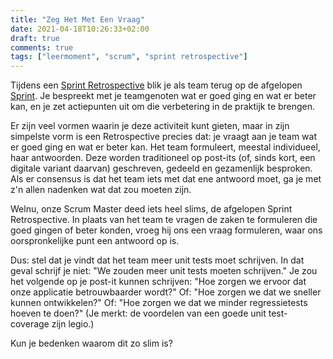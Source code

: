 ```yaml
---
title: "Zeg Het Met Een Vraag"
date: 2021-04-18T10:26:33+02:00
draft: true
comments: true
tags: ["leermoment", "scrum", "sprint retrospective"]
---
```


Tijdens een [Sprint Retrospective](https://www.scrum.org/resources/what-is-a-sprint-retrospective) blik je als team terug op de afgelopen [Sprint](https://www.scrum.org/resources/what-is-a-sprint-in-scrum). Je bespreekt met je teamgenoten wat er goed ging en wat er beter kan, en je zet actiepunten uit om die verbetering in de praktijk te brengen.


Er zijn veel vormen waarin je deze activiteit kunt gieten, maar in zijn simpelste vorm is een Retrospective precies dat: je vraagt aan je team wat er goed ging en wat er beter kan. Het team formuleert, meestal individueel, haar antwoorden. Deze worden traditioneel op post-its (of, sinds kort, een digitale variant daarvan) geschreven, gedeeld en gezamenlijk besproken. Als er consensus is dat het team iets met dat ene antwoord moet, ga je met z'n allen nadenken wat dat zou moeten zijn.


Welnu, onze Scrum Master deed iets heel slims, de afgelopen Sprint Retrospective. In plaats van het team te vragen de zaken te formuleren die goed gingen of beter konden, vroeg hij ons een vraag formuleren, waar ons oorspronkelijke punt een antwoord op is.


Dus: stel dat je vindt dat het team meer unit tests moet schrijven. In dat geval schrijf je niet: "We zouden meer unit tests moeten schrijven." Je zou het volgende op je post-it kunnen schrijven: "Hoe zorgen we ervoor dat onze applicatie betrouwbaarder wordt?" Of: "Hoe zorgen we dat we sneller kunnen ontwikkelen?" Of: "Hoe zorgen we dat we minder regressietests hoeven te doen?" (Je merkt: de voordelen van een goede unit test-coverage zijn legio.)


Kun je bedenken waarom dit zo slim is?
